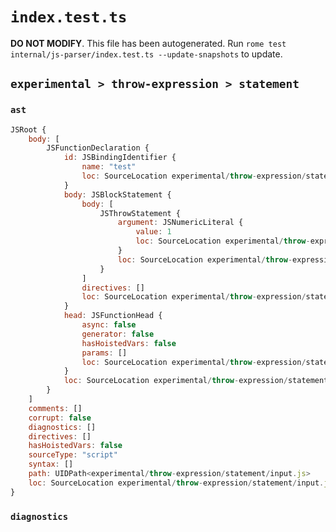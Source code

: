 # `index.test.ts`

**DO NOT MODIFY**. This file has been autogenerated. Run `rome test internal/js-parser/index.test.ts --update-snapshots` to update.

## `experimental > throw-expression > statement`

### `ast`

```javascript
JSRoot {
	body: [
		JSFunctionDeclaration {
			id: JSBindingIdentifier {
				name: "test"
				loc: SourceLocation experimental/throw-expression/statement/input.js 1:9-1:13 (test)
			}
			body: JSBlockStatement {
				body: [
					JSThrowStatement {
						argument: JSNumericLiteral {
							value: 1
							loc: SourceLocation experimental/throw-expression/statement/input.js 2:8-2:9
						}
						loc: SourceLocation experimental/throw-expression/statement/input.js 2:2-2:10
					}
				]
				directives: []
				loc: SourceLocation experimental/throw-expression/statement/input.js 1:16-3:1
			}
			head: JSFunctionHead {
				async: false
				generator: false
				hasHoistedVars: false
				params: []
				loc: SourceLocation experimental/throw-expression/statement/input.js 1:13-1:15
			}
			loc: SourceLocation experimental/throw-expression/statement/input.js 1:0-3:1
		}
	]
	comments: []
	corrupt: false
	diagnostics: []
	directives: []
	hasHoistedVars: false
	sourceType: "script"
	syntax: []
	path: UIDPath<experimental/throw-expression/statement/input.js>
	loc: SourceLocation experimental/throw-expression/statement/input.js 1:0-4:0
}
```

### `diagnostics`

```

```
